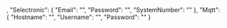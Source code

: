 ,
  "Selectronic": {
    "Email": "",
    "Password": "",
    "SystemNumber": ""
  },
  "Mqtt": {
    "Hostname": "",
    "Username": "",
    "Password": ""
  }